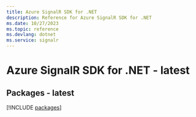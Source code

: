 ```yaml
---
title: Azure SignalR SDK for .NET
description: Reference for Azure SignalR SDK for .NET
ms.date: 10/27/2023
ms.topic: reference
ms.devlang: dotnet
ms.service: signalr
---
```

# Azure SignalR SDK for .NET - latest
## Packages - latest
[!INCLUDE [packages](signalr-index.md)]